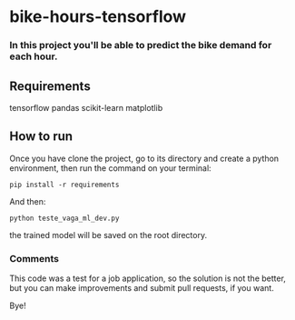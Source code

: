 # bike-hours-tensorflow

### In this project you'll be able to predict the bike demand for each hour.

## Requirements

tensorflow
pandas
scikit-learn
matplotlib


## How to run

Once you have clone the project, go to its directory and create a python environment, then run the command on your terminal:
```
pip install -r requirements
```

And then:

```
python teste_vaga_ml_dev.py
```

the trained model will be saved on the root directory.



### Comments

This code was a test for a job application, so the solution is not the better, but you can make improvements and submit pull requests, if you want.

Bye!
